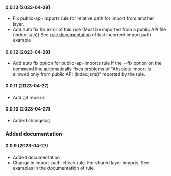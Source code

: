 #### 0.0.13 (2023-04-29)
* Fix public-api-imports rule for relative path for import from another layer.
* Add auto fix for error of this rule (Must be imported from a public API file (index.js/ts))
See [rule documentation](docs/rules/public-api-imports.md) of last incorrect import path example
#### 0.0.12 (2023-04-29)
* Add auto fix option for public-api-imports rule
If the --fix option on the command line automatically fixes problems of "Absolute import is allowed only from public API (index.js/ts)" reported by the rule.
#### 0.0.11 (2023-04-27)
* Add git repo url
#### 0.0.10 (2023-04-27)
* Added changelog
### Added documentation
#### 0.0.9 (2023-04-27)
* Added documentation
* Change in import-path-check rule. For shared layer imports. See examples in the documentation of rule.
